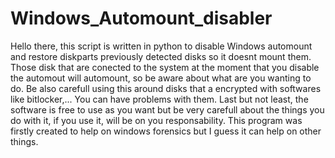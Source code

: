 # Windows_Automount_disabler
Hello there, this script is written in python to disable Windows automount and restore diskparts previously detected disks so it doesnt mount them.
Those disk that are conected to the system at the moment that you disable the automout will automount, so be aware about what are you wanting to do.
Be also carefull using this around disks that a encrypted with softwares like bitlocker,... You can have problems with them.
Last but not least, the software is free to use as you want but be very carefull about the things you do with it, if you use it, will be on you responsability.
This program was firstly created to help on windows forensics but I guess it can help on other things.